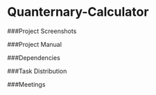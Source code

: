 # Quanternary-Calculator

###Project Screenshots

###Project Manual

###Dependencies

###Task Distribution

###Meetings
